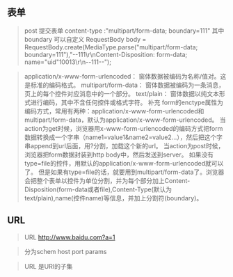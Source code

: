 ## 表单
> post 提交表单 
> content-type :"multipart/form-data; boundary=111" 其中boundary 可以自定义
>   RequestBody body = RequestBody.create(MediaType.parse("multipart/form-data;  boundary=111"),"--111\r\nContent-Disposition: form-data; name=\"uid\"10013\r\n--111--");
>  

>  application/x-www-form-urlencoded： 窗体数据被编码为名称/值对。这是标准的编码格式。 multipart/form-data： 窗体数据被编码为一条消息，页上的每个控件对应消息中的一个部分。 text/plain： 窗体数据以纯文本形式进行编码，其中不含任何控件或格式字符。
 补充
form的enctype属性为编码方式，常用有两种：application/x-www-form-urlencoded和multipart/form-data，默认为application/x-www-form-urlencoded。 当action为get时候，浏览器用x-www-form-urlencoded的编码方式把form数据转换成一个字串（name1=value1&name2=value2...），然后把这个字串append到url后面，用?分割，加载这个新的url。 当action为post时候，浏览器把form数据封装到http body中，然后发送到server。 如果没有type=file的控件，用默认的application/x-www-form-urlencoded就可以了。 但是如果有type=file的话，就要用到multipart/form-data了。浏览器会把整个表单以控件为单位分割，并为每个部分加上Content-Disposition(form-data或者file),Content-Type(默认为text/plain),name(控件name)等信息，并加上分割符(boundary)。


## URL
> URL http://www.baidu.com?a=1

> 分为schem  host  port  params

> URL 是URI的子集
